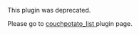 This plugin was deprecated.

Please go to [couchpotato_list ](/Plugins/couchpotato_list) plugin page.